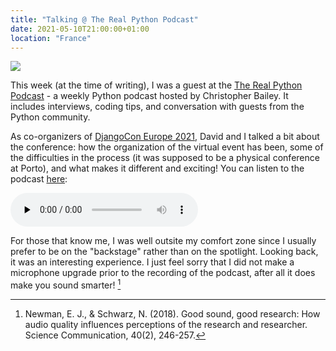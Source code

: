 ```yaml
---
title: "Talking @ The Real Python Podcast"
date: 2021-05-10T21:00:00+01:00
location: "France"
---
```


![](/image/real_python_podcast.jpg)

This week (at the time of writing), I was a guest at the [The Real Python Podcast](https://realpython.com/podcasts/rpp/) - a weekly Python podcast hosted by Christopher Bailey. It includes interviews, coding tips, and conversation with guests from the Python community.

As co-organizers of [DjangoCon Europe 2021](https://2021.djangocon.eu/), David and I talked a bit about the conference: how the organization of the virtual event has been, some of the difficulties in the process (it was supposed to be a physical conference at Porto), and what makes it different and exciting! You can listen to the podcast [here](https://realpython.com/podcasts/rpp/59/):

<audio controls class="w-100" preload="none">
    <source src="/audio/real_python_podcast_ep59.mp3" type="audio/mpeg">
    Your browser does not support the audio element.
</audio>

For those that know me, I was well outsite my comfort zone since I usually prefer to be on the "backstage" rather than on the spotlight. Looking back, it was an interesting experience. I just feel sorry that I did not make a microphone upgrade prior to the recording of the podcast, after all it does make you sound smarter! [^1]

[^1]: Newman, E. J., & Schwarz, N. (2018). Good sound, good research: How audio quality influences perceptions of the research and researcher. Science Communication, 40(2), 246-257.

